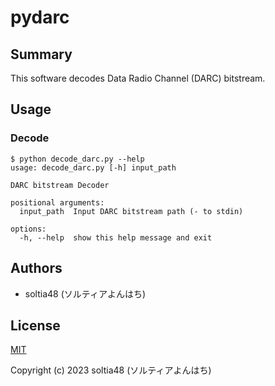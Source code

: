 # pydarc

## Summary

This software decodes Data Radio Channel (DARC) bitstream.

## Usage

### Decode

```
$ python decode_darc.py --help
usage: decode_darc.py [-h] input_path

DARC bitstream Decoder

positional arguments:
  input_path  Input DARC bitstream path (- to stdin)

options:
  -h, --help  show this help message and exit
```

## Authors

- soltia48 (ソルティアよんはち)

## License

[MIT](https://opensource.org/licenses/MIT)

Copyright (c) 2023 soltia48 (ソルティアよんはち)
